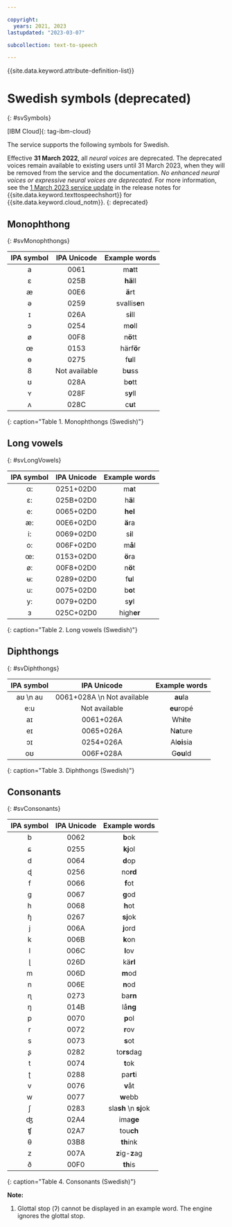 ```yaml
---

copyright:
  years: 2021, 2023
lastupdated: "2023-03-07"

subcollection: text-to-speech

---
```


{{site.data.keyword.attribute-definition-list}}

# Swedish symbols (deprecated)
{: #svSymbols}

[IBM Cloud]{: tag-ibm-cloud}

The service supports the following symbols for Swedish.

Effective **31 March 2022**, all *neural voices* are deprecated. The deprecated voices remain available to existing users until 31 March 2023, when they will be removed from the service and the documentation. *No enhanced neural voices or expressive neural voices are deprecated.* For more information, see the [1 March 2023 service update](/docs/text-to-speech?topic=text-to-speech-release-notes#text-to-speech-1march2023) in the release notes for {{site.data.keyword.texttospeechshort}} for {{site.data.keyword.cloud_notm}}.
{: deprecated}

## Monophthong
{: #svMonophthongs}

| IPA symbol | IPA Unicode | Example words |
|:----------:|:-----------:|:-------------:|
| a | 0061 | m**a**tt |
| &#603; | 025B | **hä**ll |
| &#230; | 00E6 | **ä**rt |
| &#601; | 0259 | svallis**e**n |
| &#618; | 026A | s**i**ll |
| &#596; | 0254 | m**o**ll |
| &#248; | 00F8 | n**ö**tt |
| &#339; | 0153 | härf**ö**r |
| &#629; | 0275 | f**u**ll |
| 8 | Not available | b**u**ss |
| &#650; | 028A | b**o**tt |
| &#655; | 028F | s**y**ll |
| &#652; | 028C | c**u**t |
{: caption="Table 1. Monophthongs (Swedish)"}

## Long vowels
{: #svLongVowels}

| IPA symbol | IPA Unicode | Example words |
|:----------:|:-----------:|:-------------:|
| &#945;: | 0251+02D0 | m**a**t |
| &#603;: | 025B+02D0 | h**ä**l |
| e: | 0065+02D0 | **hel** |
| &#230;: | 00E6+02D0 | **ä**ra |
| i: | 0069+02D0 | s**i**l |
| o: | 006F+02D0 | m**å**l |
| &#339;: | 0153+02D0 | **ö**ra |
| &#248;: | 00F8+02D0 | n**ö**t |
| &#649;: | 0289+02D0 | f**u**l |
| u: | 0075+02D0 | b**o**t |
| y: | 0079+02D0 | s**y**l |
| &#604; | 025C+02D0 | high**er** |
{: caption="Table 2. Long vowels (Swedish)"}

## Diphthongs
{: #svDiphthongs}

| IPA symbol | IPA Unicode | Example words |
|:----------:|:-----------:|:-------------:|
| a&#650;  \n au | 0061+028A  \n Not available | **au**la |
| e:u | Not available | **eu**ropé |
| a&#618; | 0061+026A | Wh**i**te |
| e&#618; | 0065+026A | N**a**ture |
| &#596;&#618; | 0254+026A | Al**oi**sia |
| o&#650; | 006F+028A | G**ou**ld |
{: caption="Table 3. Diphthongs (Swedish)"}

## Consonants
{: #svConsonants}

| IPA symbol | IPA Unicode | Example words |
|:----------:|:-----------:|:-------------:|
| b | 0062 | **b**ok |
| &#597; | 0255 | **kj**ol |
| d | 0064 | **d**op |
| &#598; | 0256 | no**rd** |
| f | 0066 | **f**ot |
| g | 0067 | **g**od |
| h | 0068 | **h**ot |
| &#615; | 0267 | **sj**ok |
| j | 006A | **j**ord |
| k | 006B | **k**on |
| l | 006C | **l**ov |
| &#621; | 026D |kä**rl**  |
| m | 006D | **m**od |
| n | 006E | **n**od |
| &#627; | 0273 | ba**rn** |
| &#331; | 014B | lå**ng** |
| p | 0070 | **p**ol |
| r | 0072 | **r**ov |
| s | 0073 | **s**ot |
| &#642; | 0282 | to**rs**dag |
| t | 0074 | **t**ok |
| &#648; | 0288 | pa**rt**i |
| v | 0076 | **v**åt |
| w | 0077 | **w**ebb |
| &#643; | 0283 | sla**sh**  \n **sj**ok |
| &#676; | 02A4 | ima**ge** |
| &#679; | 02A7 | tou**ch** |
| &#952; | 03B8 | **th**ink |
| z | 007A | **z**ig-**z**ag |
| &#240; | 00F0 | **th**is |
{: caption="Table 4. Consonants (Swedish)"}

**Note:**

1. Glottal stop (&#660;) cannot be displayed in an example word. The engine ignores the glottal stop.
